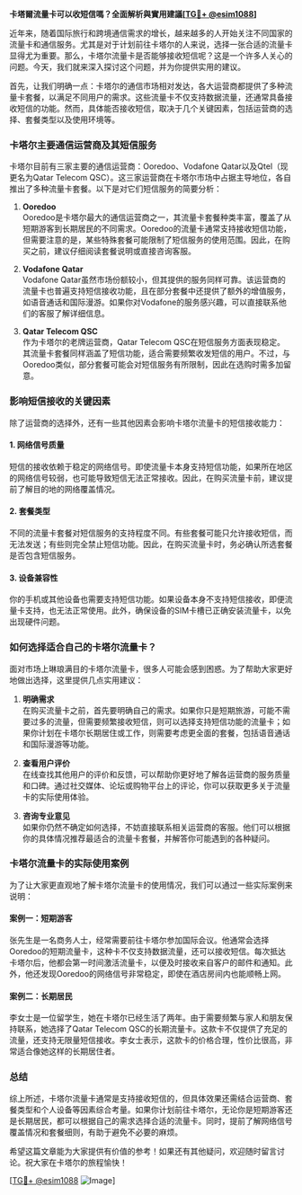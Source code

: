 **卡塔爾流量卡可以收短信嗎？全面解析與實用建議[[TG💪+ @esim1088](https://t.me/s/esim1088)]**

近年来，随着国际旅行和跨境通信需求的增长，越来越多的人开始关注不同国家的流量卡和通信服务。尤其是对于计划前往卡塔尔的人来说，选择一张合适的流量卡显得尤为重要。那么，卡塔尔流量卡是否能够接收短信呢？这是一个许多人关心的问题。今天，我们就来深入探讨这个问题，并为你提供实用的建议。

首先，让我们明确一点：卡塔尔的通信市场相对发达，各大运营商都提供了多种流量卡套餐，以满足不同用户的需求。这些流量卡不仅支持数据流量，还通常具备接收短信的功能。然而，具体能否接收短信，取决于几个关键因素，包括运营商的选择、套餐类型以及使用环境等。

### **卡塔尔主要通信运营商及其短信服务**

卡塔尔目前有三家主要的通信运营商：Ooredoo、Vodafone Qatar以及Qtel（现更名为Qatar Telecom QSC）。这三家运营商在卡塔尔市场中占据主导地位，各自推出了多种流量卡套餐。以下是对它们短信服务的简要分析：

1. **Ooredoo**  
   Ooredoo是卡塔尔最大的通信运营商之一，其流量卡套餐种类丰富，覆盖了从短期游客到长期居民的不同需求。Ooredoo的流量卡通常支持接收短信功能，但需要注意的是，某些特殊套餐可能限制了短信服务的使用范围。因此，在购买之前，建议仔细阅读套餐说明或直接咨询客服。

2. **Vodafone Qatar**  
   Vodafone Qatar虽然市场份额较小，但其提供的服务同样可靠。该运营商的流量卡也普遍支持短信接收功能，且在部分套餐中还提供了额外的增值服务，如语音通话和国际漫游。如果你对Vodafone的服务感兴趣，可以直接联系他们的客服了解详细信息。

3. **Qatar Telecom QSC**  
   作为卡塔尔的老牌运营商，Qatar Telecom QSC在短信服务方面表现稳定。其流量卡套餐同样涵盖了短信功能，适合需要频繁收发短信的用户。不过，与Ooredoo类似，部分套餐可能会对短信服务有所限制，因此在选购时需多加留意。

### **影响短信接收的关键因素**

除了运营商的选择外，还有一些其他因素会影响卡塔尔流量卡的短信接收能力：

#### **1. 网络信号质量**
短信的接收依赖于稳定的网络信号。即使流量卡本身支持短信功能，如果所在地区的网络信号较弱，也可能导致短信无法正常接收。因此，在购买流量卡前，建议提前了解目的地的网络覆盖情况。

#### **2. 套餐类型**
不同的流量卡套餐对短信服务的支持程度不同。有些套餐可能只允许接收短信，而无法发送；有些则完全禁止短信功能。因此，在购买流量卡时，务必确认所选套餐是否包含短信服务。

#### **3. 设备兼容性**
你的手机或其他设备也需要支持短信功能。如果设备本身不支持短信接收，即便流量卡支持，也无法正常使用。此外，确保设备的SIM卡槽已正确安装流量卡，以免出现硬件问题。

### **如何选择适合自己的卡塔尔流量卡？**

面对市场上琳琅满目的卡塔尔流量卡，很多人可能会感到困惑。为了帮助大家更好地做出选择，这里提供几点实用建议：

1. **明确需求**  
   在购买流量卡之前，首先要明确自己的需求。如果你只是短期旅游，可能不需要过多的流量，但需要频繁接收短信，则可以选择支持短信功能的流量卡；如果你计划在卡塔尔长期居住或工作，则需要考虑更全面的套餐，包括语音通话和国际漫游等功能。

2. **查看用户评价**  
   在线查找其他用户的评价和反馈，可以帮助你更好地了解各运营商的服务质量和口碑。通过社交媒体、论坛或购物平台上的评论，你可以获取更多关于流量卡的实际使用体验。

3. **咨询专业意见**  
   如果你仍然不确定如何选择，不妨直接联系相关运营商的客服。他们可以根据你的具体情况推荐最适合的流量卡套餐，并解答你可能遇到的各种疑问。

### **卡塔尔流量卡的实际使用案例**

为了让大家更直观地了解卡塔尔流量卡的使用情况，我们可以通过一些实际案例来说明：

#### **案例一：短期游客**
张先生是一名商务人士，经常需要前往卡塔尔参加国际会议。他通常会选择Ooredoo的短期流量卡，这种卡不仅支持数据流量，还可以接收短信。每次抵达卡塔尔后，他都会第一时间激活流量卡，以便及时接收来自客户的邮件和通知。此外，他还发现Ooredoo的网络信号非常稳定，即使在酒店房间内也能顺畅上网。

#### **案例二：长期居民**
李女士是一位留学生，她在卡塔尔已经生活了两年。由于需要频繁与家人和朋友保持联系，她选择了Qatar Telecom QSC的长期流量卡。这款卡不仅提供了充足的流量，还支持无限量短信接收。李女士表示，这款卡的价格合理，性价比很高，非常适合像她这样的长期居住者。

### **总结**

综上所述，卡塔尔流量卡通常是支持接收短信的，但具体效果还需结合运营商、套餐类型和个人设备等因素综合考量。如果你计划前往卡塔尔，无论你是短期游客还是长期居民，都可以根据自己的需求选择合适的流量卡。同时，提前了解网络信号覆盖情况和套餐细则，有助于避免不必要的麻烦。

希望这篇文章能为大家提供有价值的参考！如果还有其他疑问，欢迎随时留言讨论。祝大家在卡塔尔的旅程愉快！

[[TG💪+ @esim1088](https://t.me/s/esim1088) ![Image](https://i.postimg.cc/4NQfJmqS/Snipaste-2025-05-13-00-14-12.png)]